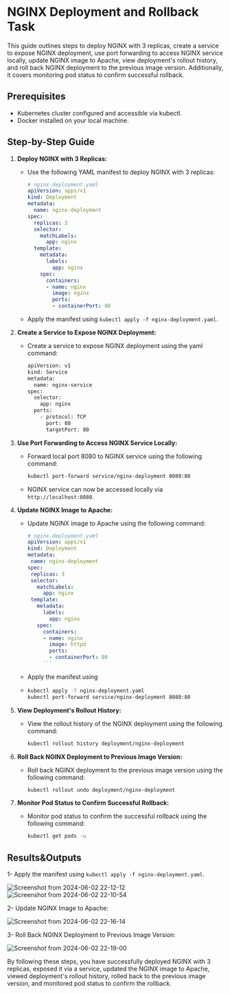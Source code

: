 # NGINX Deployment and Rollback Task

This guide outlines steps to deploy NGINX with 3 replicas, create a service to expose NGINX deployment, use port forwarding to access NGINX service locally, update NGINX image to Apache, view deployment's rollout history, and roll back NGINX deployment to the previous image version. Additionally, it covers monitoring pod status to confirm successful rollback.

## Prerequisites

- Kubernetes cluster configured and accessible via kubectl.
- Docker installed on your local machine.

## Step-by-Step Guide

1. **Deploy NGINX with 3 Replicas:**
   - Use the following YAML manifest to deploy NGINX with 3 replicas:
     ```yaml
     # nginx-deployment.yaml
     apiVersion: apps/v1
     kind: Deployment
     metadata:
       name: nginx-deployment
     spec:
       replicas: 3
       selector:
         matchLabels:
           app: nginx
       template:
         metadata:
           labels:
             app: nginx
         spec:
           containers:
           - name: nginx
             image: nginx
             ports:
             - containerPort: 80
     ```
   - Apply the manifest using `kubectl apply -f nginx-deployment.yaml`.

2. **Create a Service to Expose NGINX Deployment:**
   - Create a service to expose NGINX deployment using the yaml command:
      ```bash
      apiVersion: v1
      kind: Service
      metadata:
        name: nginx-service
      spec:
        selector:
          app: nginx
        ports:
          - protocol: TCP
            port: 80
            targetPort: 80
        ```

3. **Use Port Forwarding to Access NGINX Service Locally:**
   - Forward local port 8080 to NGINX service using the following command:
     ```bash
     kubectl port-forward service/nginx-deployment 8080:80
     ```
   - NGINX service can now be accessed locally via `http://localhost:8080`.

4. **Update NGINX Image to Apache:**
   - Update NGINX image to Apache using the following command:
      ```yaml
     # nginx-deployment.yaml
     apiVersion: apps/v1
     kind: Deployment
     metadata:
       name: nginx-deployment
     spec:
       replicas: 3
       selector:
         matchLabels:
           app: nginx
       template:
         metadata:
           labels:
             app: nginx
         spec:
           containers:
           - name: nginx
             image: httpd
             ports:
             - containerPort: 80
           ```  
   - Apply the manifest using
   - ```bash
     kubectl apply -f nginx-deployment.yaml
     kubectl port-forward service/nginx-deployment 8080:80
     ```

5. **View Deployment's Rollout History:**
   - View the rollout history of the NGINX deployment using the following command:
     ```bash
     kubectl rollout history deployment/nginx-deployment
     ```

6. **Roll Back NGINX Deployment to Previous Image Version:**
   - Roll back NGINX deployment to the previous image version using the following command:
     ```bash
     kubectl rollout undo deployment/nginx-deployment
     ```

7. **Monitor Pod Status to Confirm Successful Rollback:**
   - Monitor pod status to confirm the successful rollback using the following command:
     ```bash
     kubectl get pods -w
     ```

## Results&Outputs
1- Apply the manifest using `kubectl apply -f nginx-deployment.yaml`.

   ![Screenshot from 2024-06-02 22-12-12](https://github.com/marwantarek11/IVOLVE_Training/assets/167176241/4ebb38f6-7c65-4e1c-a3de-5df09991e0cb)
   ![Screenshot from 2024-06-02 22-10-54](https://github.com/marwantarek11/IVOLVE_Training/assets/167176241/559b58e6-a42a-49c7-8aa4-4fb64455537e)

2- Update NGINX Image to Apache:

   ![Screenshot from 2024-06-02 22-16-14](https://github.com/marwantarek11/IVOLVE_Training/assets/167176241/ba56f597-a207-46de-8c79-88d615092c1e)

3- Roll Back NGINX Deployment to Previous Image Version:

   ![Screenshot from 2024-06-02 22-19-00](https://github.com/marwantarek11/IVOLVE_Training/assets/167176241/b28cd950-d7b8-41bc-a729-7167c7a6bbf7)


By following these steps, you have successfully deployed NGINX with 3 replicas, exposed it via a service, updated the NGINX image to Apache, viewed deployment's rollout history, rolled back to the previous image version, and monitored pod status to confirm the rollback.

